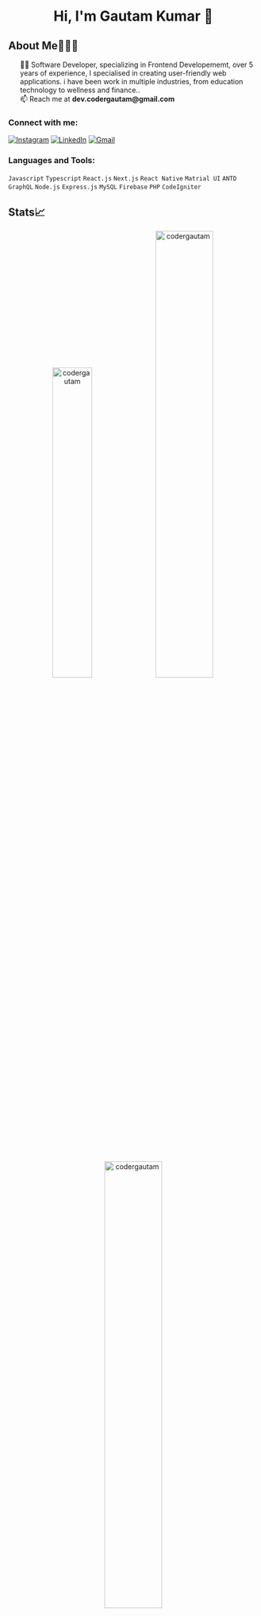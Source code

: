 <meta name="title" content="Gautam Kumar">
<meta name="description" content="Software Developer, specializing in Frontend Developement. Passionate about building impactful solutions. Always exploring new technologies.">
<meta name="keyword" content="Gautam Kumar, Gautam, codergautam, coder gautam, coder gautam Github, Github">

<h1 align="center">Hi, I'm Gautam Kumar  👋</h1>
<!-- <p align="left"> <img src="https://komarev.com/ghpvc/?username=dev-codergautam&label=Profile%20views&color=1c87ca&style=flat" alt="codergautam" /> </p>
 -->
<h2>About Me🧑🏼‍💻</h2>

<ul type="none">
    <li>👨‍💻 Software Developer, specializing in Frontend Developememt, over 5 years of experience, I specialised in creating user-friendly web applications. i have been work in multiple industries, from education technology to wellness and finance.. </li>
    <li>📫 Reach me at <strong>dev.codergautam@gmail.com</strong></li>
<!--     <li>💻 Check my Devfolio <a href="https://codergautam.com">here</a></li> -->
</ul>

<h3 align="left">Connect with me:</h3>

[![Instagram](https://img.shields.io/badge/Instagram-%23E4405F.svg?logo=Instagram&logoColor=white)](https://instagram.com/codergautam)
[![LinkedIn](https://img.shields.io/badge/LinkedIn-%230077B5.svg?logo=linkedin&logoColor=white)](https://linkedin.com/in/codergautam) 
[![Gmail](https://img.shields.io/badge/Gmail-D14836?logo=gmail&logoColor=white)](mailto:dev.codergautam@gmail.com) 

<h3 align="left">Languages and Tools:</h3>

`Javascript` 
`Typescript`
`React.js`
`Next.js`
`React Native`
`Matrial UI`
`ANTD`
`GraphQL`
`Node.js`
`Express.js`
`MySQL`
`Firebase`
`PHP`
`CodeIgniter`


## Stats📈

<p align="center">
<img width="40%" src="https://github-readme-stats-ssahibsingh.vercel.app/api/top-langs/?username=dev-codergautam&theme=react&hide_border=true&include_all_commits=true&count_private=true&layout=compact&langs_count=8&exclude_repo=Jekyll-Default-Website&border_radius=10&bg_color=0D1117" alt="codergautam" /> 
<img width="48%" src="https://github-readme-stats.vercel.app/api?username=ssahibsingh&theme=react&hide_border=true&count_private=true&line_height=30&show_icons=true&custom_title=Github%20Stats&border_radius=10&bg_color=0D1117" alt="codergautam" />
    
<img width="48%" src="https://streak-stats.demolab.com/?user=dev-codergautam&theme=react&hide_border=true&background=0D1117" alt="codergautam" />
</p>
